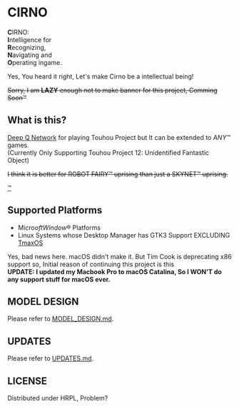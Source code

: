 # CIRNO

**C**IRNO:  
**I**ntelligence for  
**R**ecognizing,  
**N**avigating and  
**O**perating ingame.

Yes, You heard it right, Let's make Cirno be a intellectual being!

~~Sorry, I am **LAZY** enough not to make banner for this project, Comming Soon™~~

## What is this?

[Deep Q Network](https://arxiv.org/abs/1312.5602) for playing Touhou Project but It can be extended to _ANY™_ games.  
(Currently Only Supporting Touhou Project 12: Unidentified Fantastic Object)

~~I think it is better for ROBOT FAIRY™ uprising than just a SKYNET™ uprising.~~

[™](http://law.go.kr/lsInfoP.do?lsiSeq=203191&efYd=20181018#0000)

## Supported Platforms

- Micro$oft Window$® Platforms
- Linux Systems whose Desktop Manager has GTK3 Support EXCLUDING [TmaxOS](https://tmaxos.com)

Yes, bad news here. macOS didn't make it. But Tim Cook is deprecating x86 support so, Initial reason of continuing this project is this  
**UPDATE: I updated my Macbook Pro to macOS Catalina, So I WON'T do any support stuff for macOS ever.**

## MODEL DESIGN

Please refer to [MODEL_DESIGN.md](MODEL_DESIGN.md).

## UPDATES

Please refer to [UPDATES.md](UPDATES.md).

## LICENSE

Distributed under HRPL, Problem?
